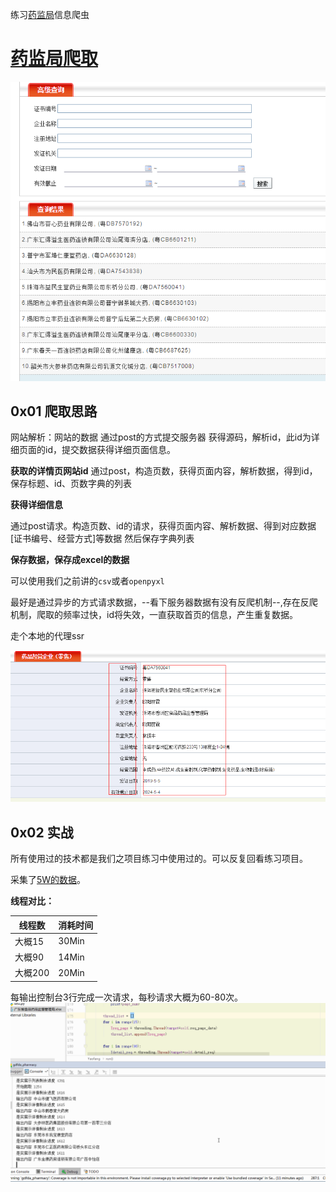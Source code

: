 练习[药监局](http://219.135.157.143/gdyj/sjwz/yp/sjwzYpjyxkzList.faces)信息爬虫

#  [药监局爬取](http://219.135.157.143/gdyj/sjwz/yp/sjwzYpjyxkzList.faces)


![](https://raw.githubusercontent.com/Hatcat123/GraphicBed/master/Img/20190505185107.png)

## 0x01 爬取思路

网站解析：网站的数据 通过post的方式提交服务器
获得源码，解析id，此id为详细页面的id，提交数据获得详细页面信息。

**获取的详情页网站id**
通过post，构造页数，获得页面内容，解析数据，得到id，保存标题、id、页数字典的列表

**获得详细信息**

通过post请求。构造页数、id的请求，获得页面内容、解析数据、得到对应数据[证书编号、经营方式]等数据 然后保存字典列表

**保存数据，保存成excel的数据**

可以使用我们之前讲的`csv`或者`openpyxl`

最好是通过异步的方式请求数据，--看下服务器数据有没有反爬机制--,存在反爬机制，爬取的频率过快，id将失效，一直获取首页的信息，产生重复数据。

走个本地的代理ssr

![](https://raw.githubusercontent.com/Hatcat123/GraphicBed/master/Img/20190505185757.png)


## 0x02 实战

所有使用过的技术都是我们之项目练习中使用过的。可以反复回看练习项目。

采集了[5W的数据](广东省食品药品监督管理局56453.xlsx)。

**线程对比：**

|线程数|消耗时间|
|---|---|
|大概15|30Min|
|大概90|14Min|
|大概200|20Min|

每输出控制台3行完成一次请求，每秒请求大概为60-80次。
![](https://raw.githubusercontent.com/Hatcat123/GraphicBed/master/Img/20190505185835.gif)
